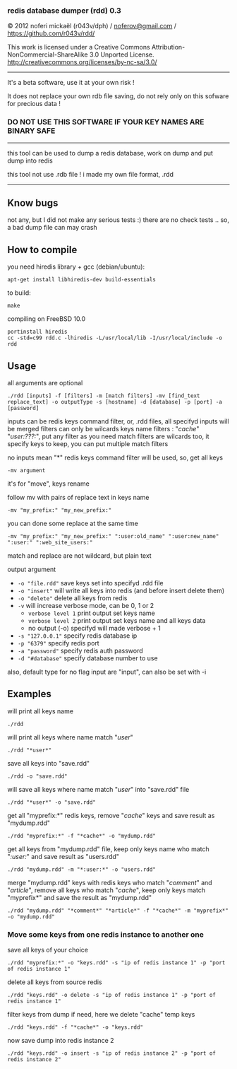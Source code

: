 ### redis database dumper (rdd) 0.3

© 2012 noferi mickaël (r043v/dph) / noferov@gmail.com / https://github.com/r043v/rdd/

This work is licensed under a Creative Commons Attribution-NonCommercial-ShareAlike 3.0 Unported License.
  http://creativecommons.org/licenses/by-nc-sa/3.0/

-------------------------------------

It's a beta software, use it at your own risk !

It does not replace your own rdb file saving, do not rely only on this sofware for precious data !

### DO NOT USE THIS SOFTWARE IF YOUR KEY NAMES ARE BINARY SAFE

-------------------------------------

this tool can be used to dump a redis database, work on dump and put dump into redis

this tool not use .rdb file ! i made my own file format, .rdd

-------------------------------------

## Know bugs

not any, but I did not make any serious tests :)
there are no check tests .. so, a bad dump file can may crash

## How to compile

you need hiredis library + gcc (debian/ubuntu):
```
apt-get install libhiredis-dev build-essentials
``` 

to build:
```
make
```

compiling on FreeBSD 10.0
```
portinstall hiredis
cc -std=c99 rdd.c -lhiredis -L/usr/local/lib -I/usr/local/include -o rdd
```

## Usage

all arguments are optional

```
./rdd [inputs] -f [filters] -m [match filters] -mv [find_text replace_text] -o outputType -s [hostname] -d [database] -p [port] -a [password]
```

inputs can be redis keys command filter, or, .rdd files, all specifyd inputs will be merged
filters can only be wilcards keys name filters : "*cache*" "*user:???:*", put any filter as you need
match filters are wilcards too, it specify keys to keep, you can put multiple match filters

no inputs mean "*" redis keys command filter will be used, so, get all keys

```
-mv argument
```
it's for "move", keys rename

follow mv with pairs of replace text in keys name
```
-mv "my_prefix:" "my_new_prefix:"
```

you can done some replace at the same time

```
-mv "my_prefix:" "my_new_prefix:" ":user:old_name" ":user:new_name" ":user:" ":web_site_users:"
```

match and replace are not wildcard, but plain text

output argument

- `-o "file.rdd"` save keys set into specifyd .rdd file
- `-o "insert"` will write all keys into redis (and before insert delete them)
- `-o "delete"` delete all keys from redis
- `-v` will increase verbose mode, can be 0, 1 or 2
  - `verbose level 1` print output set keys name
  - `verbose level 2` print output set keys name and all keys data
  - no output (-o) specifyd will made verbose + 1
- `-s "127.0.0.1"` specify redis database ip
- `-p "6379"` specify redis port
- `-a "password"` specify redis auth password
- `-d "#database"` specify database number to use

also, default type for no flag input are "input", can also be set with -i

## Examples

will print all keys name
```
./rdd
```

will print all keys where name match "*user*"
```
./rdd "*user*"
```

save all keys into "save.rdd"
```
./rdd -o "save.rdd"
```

will save all keys where name match "*user*" into "save.rdd" file
```
./rdd "*user*" -o "save.rdd"
```

get all "myprefix:*" redis keys, remove "*cache*" keys and save result as "mydump.rdd"
```
./rdd "myprefix:*" -f "*cache*" -o "mydump.rdd"
```

get all keys from "mydump.rdd" file, keep only keys name who match "*:user:*" and save result as "users.rdd"
```
./rdd "mydump.rdd" -m "*:user:*" -o "users.rdd"
```


merge "mydump.rdd" keys with redis keys who match "*comment*" and "*article*", remove all keys who match "*cache*", keep only keys match "myprefix*" and save the result as "mydump.rdd"
```
./rdd "mydump.rdd" "*comment*" "*article*" -f "*cache*" -m "myprefix*" -o "mydump.rdd"
```

### Move some keys from one redis instance to another one

save all keys of your choice
```
./rdd "myprefix:*" -o "keys.rdd" -s "ip of redis instance 1" -p "port of redis instance 1"
```

delete all keys from source redis
```
./rdd "keys.rdd" -o delete -s "ip of redis instance 1" -p "port of redis instance 1"
```

filter keys from dump if need, here we delete "cache" temp keys
```
./rdd "keys.rdd" -f "*cache*" -o "keys.rdd"
```

now save dump into redis instance 2
```
./rdd "keys.rdd" -o insert -s "ip of redis instance 2" -p "port of redis instance 2"
```
